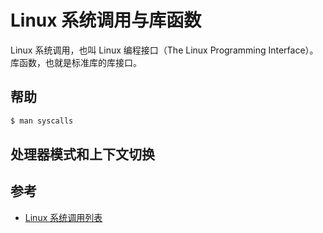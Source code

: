 # Linux 系统调用与库函数

Linux 系统调用，也叫 Linux 编程接口（The Linux Programming Interface）。
库函数，也就是标准库的库接口。

## 帮助

```bash
$ man syscalls
```

## 处理器模式和上下文切换

## 参考

* [Linux 系统调用列表](https://www.ibm.com/developerworks/cn/linux/kernel/syscall/part1/appendix.html)
